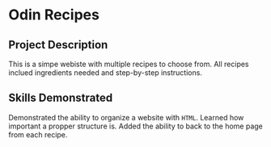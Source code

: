 # Odin Recipes

## Project Description
This is a simpe webiste with multiple recipes to choose from. All recipes inclued ingredients needed and step-by-step instructions.

## Skills Demonstrated
Demonstrated the ability to organize a website with `HTML`. Learned how important a propper structure is. Added the ability to back to the home page from each recipe. 